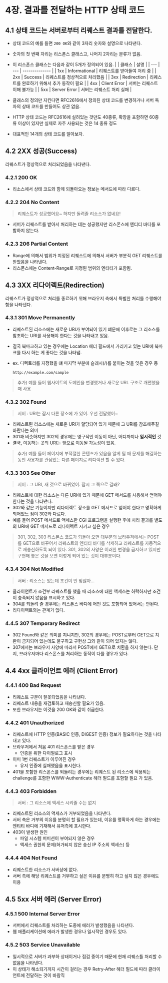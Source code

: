 # 4장. 결과를 전달하는 HTTP 상태 코드

## 4.1 상태 코드는 서버로부터 리퀘스트 결과를 전달한다.
- 상태 코드의 예를 들면 `200 OK`와 같이 3자리 숫자와 설명으로 나타낸다.
- 숫자의 첫 번째 자리는 리스폰스 클래스고, 나머지 2자리는 분류가 없음.
- 이 리스폰스 클래스는 다음과 같이 5개가 정의되어 있음.
  |     | 클래스 | 설명           |
  | --- | --- | -------------- | 
  | 1xx | Informational | 리퀘스트를 받아들여 처리 중 |
  | 2xx | Success | 리퀘스트를 정상적으로 처리했음 |
  | 3xx | Redirection | 리퀘스트를 완료하기 위해서 추가 동작이 필요 |
  | 4xx | Client Error | 서버는 리퀘스트 이해 불가능 |
  | 5xx | Server Error | 서버는 리퀘스트 처리 실패 |

- 클래스의 정의만 지킨다면 RFC2616에서 정의된 상태 코드를 변경하거나 서버 독자의 상태 코드를 만들어도 상관 없음.
- HTTP 상태 코드는 RFC2616에 실려있는 것만도 40종류, 확장을 포함하면 60종류 이상이 있지만 실제로 자주 사용되는 것은 14 종류 정도
- 대표적인 14개의 상태 코드를 알아보자.

## 4.2 2XX 성공(Success)
리퀘스트가 정상적으로 처리되었음을 나타낸다.
### 4.2.1 200 OK
- 리소스에서 상태 코드와 함께 되돌아오는 정보는 메서드에 따라 다르다.
### 4.2.2 204 No Content
> 리퀘스트가 성공했어요~ 하지만 돌려줄 리소스가 없네요!
- 서버가 리퀘스트를 받아서 처리하는 데는 성공했지만 리스폰스에 엔티티 바디를 포함하지 않는다.
### 4.2.3 206 Partial Content
- Range에 의해서 범위가 지정된 리퀘스트에 의해서 서버가 부분적 GET 리퀘스트를 받았음을 나타낸다.
- 리스폰스에는 Content-Range로 지정된 범위의 엔티티가 포함됨.

## 4.3 3XX 리다이렉트(Redirection)
리퀘스트가 정상적으로 처리를 종료하기 위해 브라우저 측에서 특별한 처리를 수행해야 함을 나타낸다.

### 4.3.1 301 Move Permanently
- 리퀘스트된 리소스에는 새로운 URI가 부여되어 있기 떄문에 이후로는 그 리소스를 참조하는 URI를 사용해야 한다는 것을 나타내고 있음.
- 결국 북마크하고 있는 경우에는 Location 헤더 필드에서 가리키고 있는 URI에 북마크를 다시 하는 게 좋다는 것을 나타냄.
- ex. 디렉토리를 지정했을 떄 마지막 부분에 슬래시(/)를 붙이는 것을 잊은 경우 등

    ```
    http://example.com/sample
    ```

> 추가) 예를 들어 웹사이트의 도메인을 변경했거나 새로운 URL 구조로 개편했을 때 사용
### 4.3.2 302 Found
> 서버 : URI는 잠시 다른 장소에 가 있어. 우선 전달했어~

- 리퀘스트된 리소스에는 새로운 URI가 할당되어 있기 때문에 그 URI를 참조해주길 바란다는 의미
- 301과 비슷하지만 302의 경우에는 영구적인 이동이 아닌, 어디까지나 **일시적인** 것
- 결국, 이동하는 곳의 URI는 앞으로 이동될 가능성이 있음.

> 추가) 예를 들어 페이지에 부적절한 콘텐츠가 있음을 알게 될 때 문제를 해결하는 동안 사용자를 관심있는 다른 페이지로 리디렉션 할 수 있다.

### 4.3.3 303 See Other
> 서버 : 그 URI, 새 것으로 바뀌었어. 잠시 그 쪽으로 갈래?
- 리퀘스트에 대한 리소스는 다른 URI에 있기 때문에 GET 메서드를 사용해서 얻어야 한다는 것을 나타낸다.
- 302와 같은 기능이지만 리다이렉트 장소를 GET 메서드로 얻어야 한다고 명확하게 되어있느 점이 302와 다르다.
- 예를 들어 POST 메서드로 액세스한 CGI 프로그램을 실행한 후에 처리 결과를 별도의 URI에 GET 메서드로 리다이렉트 시키고 싶은 경우

> 301, 302, 303 리스폰스 코드가 되돌아 오면 대부분의 브라우저에서는 POST를 GET으로 바꾸어서 리퀘스트의 엔티티 바디를 삭제하고 리퀘스트를 자동적으로 재송신하도록 되어 있다. 301, 302의 사양은 이러한 변경을 금지하고 있지만 구현해 놓은 것을 보면 이렇게 되어 있는 것이 대부분이다.

### 4.3.4 304 Not Modified
> 서버 : 리소스는 있는데 조건이 안 맞잖아...
- 클라이언트가 조건부 리퀘스트를 했을 때 리소스에 대한 액세스는 허락하지만 조건이 충족되지 않음을 표시하고 있다.
- 304를 되돌려 줄 경우에는 리스폰스 바디에 어떤 것도 포함되어 있어서는 안된다.
- 리다이렉트와는 관계가 없다.

### 4.4.5 307 Temporary Redirect
- 302 Found와 같은 의미를 지니지만, 302의 경우에는 POST로부터 GET으로 치환이 금지되어 있는데도 불구하고 구현상 그와 같이 되어 있지는 않다.
- 307에서는 브라우저 사양에 따라서 POST에서 GET으로 치환을 하지 않는다. 단지, 브라우저마다 리스폰스를 처리하는 동작이 다를 경우가 있다.

## 4.4 4xx 클라이언트 에러 (Client Error)

### 4.4.1 400 Bad Request
- 리퀘스트 구문이 잘못되었음을 나타낸다.
- 리퀘스트 내용을 재검토하고 재송신할 필요가 있음.
- 또한 브라우저는 이것을 200 OK와 같이 취급한다.

### 4.4.2 401 Unauthorized
- 리퀘스트에 HTTP 인증(BASIC 인증, DIGEST 인증) 정보가 필요하다는 것을 나타내고 있다.
- 브라우저에서 처음 401 리스폰스를 받은 경우
  - 인증을 위한 다이얼로그 표시
- 이미 1번 리퀘스트가 이루어진 경우
  - 유저 인증에 실패했음을 표시한다.
- 401을 포함한 리스폰스를 되돌리는 경우에는 리퀘스트 된 리소스에 적용되는 challenge를 포함한 WWW-Authenticate 헤더 필드를 포함할 필요 가 있음.

### 4.4.3 403 Forbidden
> 서버 : 그 리소스에 액세스 시켜줄 수는 없지
- 리퀘스트된 리소스의 액세스가 거부되었음을 나타낸다.
- 서버 측은 거부의 이유를 분명히 할 필요가 있는데, 이유를 명확하게 하는 경우에는 엔티티 바디에 기재해서 유저측에 표시한다.
- 403이 발생한 원인
  - 파일 시스템 퍼미션이 부여되지 않은 경우
  - 액세스 권한의 문제(허가되지 않은 송신 IP 주소의 액세스) 등
### 4.4.4 404 Not Found
- 리퀘스트한 리소스가 서버상에 없다.
- 서버 측에 해당 리퀘스트를 거부하고 싶은 이유를 분명히 하고 싶지 않은 경우에도 이용

## 4.5 5xx 서버 에러 (Server Error)
### 4.5.1 500 Internal Server Error
- 서버에서 리퀘스트를 처리하는 도중에 에러가 발생했음을 나타낸다.
- 웹 애플리케이션에 에러가 발생한 경우나 일시적인 경우도 있다.
### 4.5.2 503 Service Unavailable
- 일시적으로 서버가 과부하 상태이거나 점검 중이기 때문에 현재 리퀘스틀 처리할 수 없음을 나타낸다.
- 이 상태가 해소되기까지 시간이 걸리는 경우 Retry-After 헤더 필드에 따라 클라이언트에 전달하는 것이 바람직
